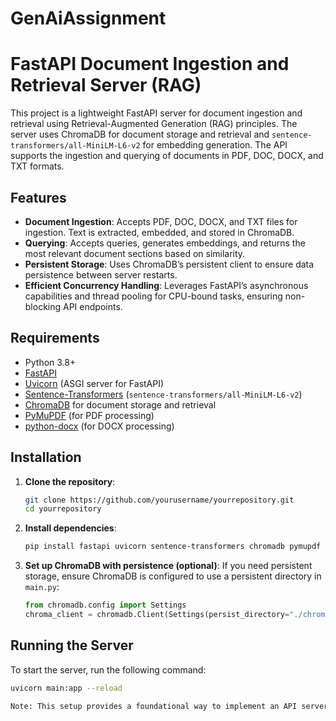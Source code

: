 # GenAiAssignment
# FastAPI Document Ingestion and Retrieval Server (RAG)

This project is a lightweight FastAPI server for document ingestion and retrieval using Retrieval-Augmented Generation (RAG) principles. The server uses ChromaDB for document storage and retrieval and `sentence-transformers/all-MiniLM-L6-v2` for embedding generation. The API supports the ingestion and querying of documents in PDF, DOC, DOCX, and TXT formats.

## Features

- **Document Ingestion**: Accepts PDF, DOC, DOCX, and TXT files for ingestion. Text is extracted, embedded, and stored in ChromaDB.
- **Querying**: Accepts queries, generates embeddings, and returns the most relevant document sections based on similarity.
- **Persistent Storage**: Uses ChromaDB’s persistent client to ensure data persistence between server restarts.
- **Efficient Concurrency Handling**: Leverages FastAPI’s asynchronous capabilities and thread pooling for CPU-bound tasks, ensuring non-blocking API endpoints.

## Requirements

- Python 3.8+
- [FastAPI](https://fastapi.tiangolo.com/)
- [Uvicorn](https://www.uvicorn.org/) (ASGI server for FastAPI)
- [Sentence-Transformers](https://www.sbert.net/) (`sentence-transformers/all-MiniLM-L6-v2`)
- [ChromaDB](https://www.trychroma.com/) for document storage and retrieval
- [PyMuPDF](https://pymupdf.readthedocs.io/en/latest/) (for PDF processing)
- [python-docx](https://python-docx.readthedocs.io/en/latest/) (for DOCX processing)

## Installation

1. **Clone the repository**:
    ```bash
    git clone https://github.com/yourusername/yourrepository.git
    cd yourrepository
    ```

2. **Install dependencies**:
    ```bash
    pip install fastapi uvicorn sentence-transformers chromadb pymupdf python-docx
    ```

3. **Set up ChromaDB with persistence (optional)**:
   If you need persistent storage, ensure ChromaDB is configured to use a persistent directory in `main.py`:

    ```python
    from chromadb.config import Settings
    chroma_client = chromadb.Client(Settings(persist_directory="./chroma_persist"))
    ```

## Running the Server

To start the server, run the following command:

```bash
uvicorn main:app --reload

Note: This setup provides a foundational way to implement an API server with FastAPI, integrate document storage using ChromaDB, and generate embeddings with sentence-transformers. The server will respond to queries by retrieving the closest document matches based on similarity scores, but results may not always be perfectly accurate or contextually correct. This example is intended to demonstrate an approach to setting up a RAG pipeline with FastAPI and can be customized and fine-tuned for improved performance in specific applications.
